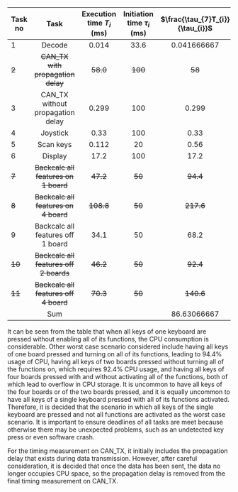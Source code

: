 |Task no|Task|Execution time $T_{i}$ (ms)|Initiation time $\tau_{i}$ (ms)|$\frac{\tau_{7}T_{i}}{\tau_{i}}$|$\frac{T_{i}}{\tau_{i}}$|
| -------- | :--------: | :-------: | :--------: | :--------: | :--------: |
|1|Decode|0.014|33.6|0.041666667|0.04%|
|~~2~~|~~CAN_TX with propagation delay~~|~~58.0~~|~~100~~|~~58~~|~~58.00%~~|
|3|CAN_TX without propagation delay|0.299|100|0.299|29.9%|
|4|Joystick|0.33|100|0.33|0.33%|
|5|Scan keys|0.112|20|0.56|0.56%|
|6|Display|17.2|100|17.2|17.2%|
|~~7~~|~~Backcalc all features on 1 board~~|~~47.2~~|~~50~~|~~94.4~~|~~94.4%~~|
|~~8~~|~~Backcalc all features on 4 board~~|~~108.8~~|~~50~~|~~217.6~~|~~217.6%~~|
|9|Backcalc all features off 1 board|34.1|50|68.2|68.2%|
|~~10~~|~~Backcalc all features off 2 boards~~|~~46.2~~|~~50~~|~~92.4~~|~~92.4%~~|
|~~11~~|~~Backcalc all features off 4 board~~|~~70.3~~|~~50~~|~~140.6~~|~~140.6%~~|
| |Sum| | |86.63066667|87%

It can be seen from the table that when all keys of one keyboard are pressed without enabling all of its functions, the CPU consumption is considerable. Other worst case scenario considered include having all keys of one board pressed and turning on all of its functions, leading to 94.4% usage of CPU, having all keys of two boards pressed without turning all of the functions on, which requires 92.4% CPU usage, and having all keys of four boards pressed with and without activating all of the functions, both of which lead to overflow in CPU storage. It is uncommon to have all keys of the four boards or of the two boards pressed, and it is equally uncommon to have all keys of a single keyboard pressed with all of its functions activated. Therefore, it is decided that the scenario in which all keys of the single keyboard are pressed and not all functions are activated as the worst case scenario. It is important to ensure deadlines of all tasks are meet because otherwise there may be unexpected problems, such as an undetected key press or even software crash.

For the timing measurement on CAN_TX, it initially includes the propagation delay that exists during data transmission. However, after careful consideration, it is decided that once the data has been sent, the data no longer occupies CPU space, so the propagation delay is removed from the final timing measurement on CAN_TX. 












